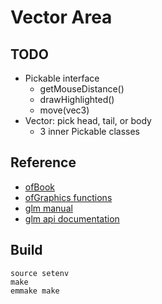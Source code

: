 # Vector Area

## TODO

- Pickable interface
    - getMouseDistance()
    - drawHighlighted()
    - move(vec3)
- Vector: pick head, tail, or body
    - 3 inner Pickable classes


## Reference

* [ofBook](https://openframeworks.cc/ofBook/chapters/advanced_graphics.html)
* [ofGraphics functions](https://openframeworks.cc/documentation/graphics/ofGraphics/)
* [glm manual](https://github.com/g-truc/glm/blob/master/manual.md)
* [glm api documentation](https://glm.g-truc.net/0.9.9/api/modules.html)


## Build

```
source setenv
make
emmake make
```

